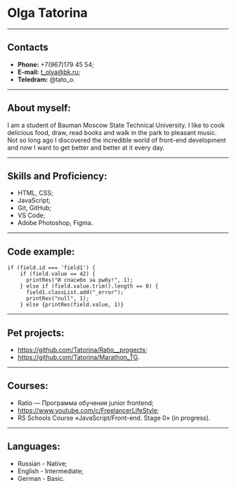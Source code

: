 # Olga Tatorina
<hr \>

## Contacts

* **Phone:** +7(967)179 45 54;
* **E-mail:** t_olya@bk.ru;
* **Teledram:** @tato_o.

<hr \>

## About myself:

I am a student of Bauman Moscow State Technical University. I like to cook delicious food, draw, read books and walk in the park to pleasant music. Not so long ago I discovered the incredible world of front-end development and now I want to get better and better at it every day.

<hr \>

## Skills and Proficiency:

* HTML, CSS;
* JavaScript;
* Git, GitHub;
* VS Code;
* Adobe Photoshop, Figma.

<hr \>

## Code example:

```
if (field.id === 'field1') {
    if (field.value == 42) {
      printRes("И спасибо за рыбу!", 1);
    } else if (field.value.trim().length == 0) {
      field1.classList.add("_error");
      printRes("null", 1);
    } else {printRes(field.value, 1)}
```

<hr \>

## Pet projects:

* https://github.com/Tatorina/Ratio__progects;
* https://github.com/Tatorina/Marathon_TG.

<hr \>

## Courses:

* Ratio — Программа обучения junior frontend;
* https://www.youtube.com/c/FreelancerLifeStyle;
* RS Schools Course «JavaScript/Front-end. Stage 0» (in progress).


<hr \>

## Languages:

* Russian - Native;
* English - Intermediate;
* German - Basic.
